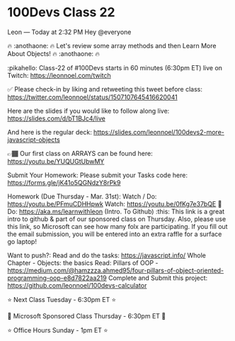 # 100Devs Class 22

Leon — Today at 2:32 PM
Hey @everyone

🔥 :anothaone: 🔥 Let's review some array methods and then Learn More About Objects! 🔥 :anothaone: 🔥


:pikahello:  Class-22 of #100Devs starts in 60 minutes (6:30pm ET) live on Twitch: https://leonnoel.com/twitch


✅ Please check-in by liking and retweeting this tweet before class: https://twitter.com/leonnoel/status/1507107645416620041


Here are the slides if you would like to follow along live: https://slides.com/d/bT1BJc4/live

And here is the regular deck: https://slides.com/leonnoel/100devs2-more-javascript-objects


👉🏾 Our first class on ARRAYS can be found here: https://youtu.be/YUQUGtUbwMY


Submit Your Homework:
Please submit your Tasks code here: https://forms.gle/jK41o5QGNdzY8rPk9

Homework (Due Thursday - Mar. 31st):
Watch / Do: https://youtu.be/PFmuCDHHpwk
Watch: https://youtu.be/0fKg7e37bQE​
🚨 Do: https://aka.ms/learnwithleon (Intro. To Github)
:this: This link is a great intro to github & part of our sponsored class on Thursday. Also, please use this link, so Microsoft can see how many folx are participating. If you fill out the email submission, you will be entered into an extra raffle for a surface go laptop! 


Want to push?:
Read and do the tasks: https://javascript.info/ Whole Chapter - Objects: the basics 
Read: Pillars of OOP - https://medium.com/@hamzzza.ahmed95/four-pillars-of-object-oriented-programming-oop-e8d7822aa219
Complete and Submit this project: https://github.com/leonnoel/100devs-calculator


⭐ Next Class Tuesday - 6:30pm ET  ⭐ 

🎉 Microsoft Sponsored Class Thursday - 6:30pm ET 🎉 

⭐ Office Hours Sunday - 1pm ET ⭐



